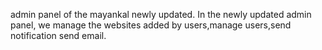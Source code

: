 
admin panel of the mayankal newly updated.
In the newly updated admin panel, we manage the websites added by users,manage users,send notification send email.
